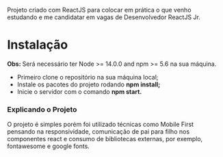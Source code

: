 Projeto criado com ReactJS para colocar em prática o que venho estudando e me candidatar em vagas de Desenvolvedor ReactJS Jr. 

<h1>Instalação</h1>

<strong>Obs: </strong> Será necessário ter Node >= 14.0.0 and npm >= 5.6 na sua máquina.

<ul>
  <li>Primeiro clone o repositório na sua máquina local;</li>
  <li>Instale os pacotes do projeto rodando <strong>npm install;</strong></li>
  <li>Inicie o servidor com o comando <strong>npm start.</strong></li>
</ul>

<h3>Explicando o Projeto</h3>
<p>O projeto é simples porém foi utilizado técnicas como Mobile First pensando na responsividade, comunicação de pai para filho nos componentes react e consumo de bibliotecas externas, por exemplo, fontawesome e google fonts.</p>
